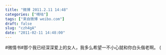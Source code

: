 ```yaml
---
title: "微博 2011.2.11 14:48"
categories: ["嘀咕"]
tags: ["来自微博 weibo.com"]
draft: false
slug: "czh4gA"
date: "2011-02-11 14:48:00"
---
```


<p>#微情书#那个我已经深深爱上的女人，我多么希望一不小心就和你白头偕老啊。 (</p>
